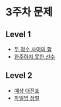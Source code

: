 # 3주차 문제

## Level 1

- [두 정수 사이의 합](https://school.programmers.co.kr/learn/courses/30/lessons/12912)
- [완주하지 못한 선수](https://school.programmers.co.kr/learn/courses/30/lessons/42576)

## Level 2

- [예상 대진표](https://school.programmers.co.kr/learn/courses/30/lessons/12985)
- [파일명 정렬](https://school.programmers.co.kr/learn/courses/30/lessons/17686)
